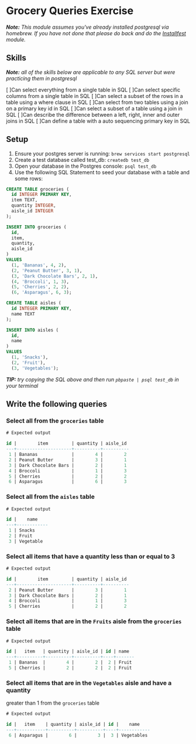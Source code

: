 # Grocery Queries Exercise

___Note:__ This module assumes you've already installed postgresql via homebrew. If you
have not done that please do back and do the [Installfest](../Installfest)
module._

## Skills

___Note:__ all of the skills below are applicable to any SQL server but were
practicing them in postgresql_

[ ]Can select everything from a single table in SQL
[ ]Can select specific columns from a single table in SQL
[ ]Can select a subset of the rows in a table using a where clause in SQL
[ ]Can select from two tables using a join on a primary key id in SQL
[ ]Can select a subset of a table using a join in SQL
[ ]Can describe the difference between a left, right, inner and outer joins in SQL
[ ]Can define a table with a auto sequencing primary key in SQL


## Setup

1. Ensure your postgres server is running: `brew services start postgresql`
2. Create a test database called test_db: `createdb test_db`
3. Open your database in the Postgres console: `psql test_db`
4. Use the following SQL Statement to seed your database with a table and some rows:

```sql
CREATE TABLE groceries (
  id INTEGER PRIMARY KEY,
  item TEXT,
  quantity INTEGER,
  aisle_id INTEGER
);

INSERT INTO groceries (
  id,
  item,
  quantity,
  aisle_id
)
VALUES
  (1, 'Bananas', 4, 2),
  (2, 'Peanut Butter', 3, 1),
  (3, 'Dark Chocolate Bars', 2, 1),
  (4, 'Broccoli', 1, 3),
  (5, 'Cherries', 2, 2),
  (6, 'Asparagus', 6, 3);

CREATE TABLE aisles (
  id INTEGER PRIMARY KEY,
  name TEXT
);

INSERT INTO aisles (
  id,
  name
)
VALUES
  (1, 'Snacks'),
  (2, 'Fruit'),
  (3, 'Vegetables');
```

___TIP:__ try copying the SQL above and then run `pbpaste | psql test_db` in
your terminal_

## Write the following queries


### Select all from the `groceries` table

```sql
# Expected output

id |        item         | quantity | aisle_id
---+---------------------+----------+----------
 1 | Bananas             |        4 |        2
 2 | Peanut Butter       |        3 |        1
 3 | Dark Chocolate Bars |        2 |        1
 4 | Broccoli            |        1 |        3
 5 | Cherries            |        2 |        2
 6 | Asparagus           |        6 |        3
```

### Select all from the `aisles` table

```sql
# Expected output

id |    name
---+------------
 1 | Snacks
 2 | Fruit
 3 | Vegetable
```

### Select all items that have a quantity less than or equal to 3

```sql
# Expected output

id |        item         | quantity | aisle_id
---+---------------------+----------+----------
 2 | Peanut Butter       |        3 |        1
 3 | Dark Chocolate Bars |        2 |        1
 4 | Broccoli            |        1 |        3
 5 | Cherries            |        2 |        2
```

### Select all items that are in the `Fruits` aisle from the `groceries` table

```sql
# Expected output

id |   item   | quantity | aisle_id | id | name
---+----------+----------+----------+----+-------
 1 | Bananas  |        4 |        2 |  2 | Fruit
 5 | Cherries |        2 |        2 |  2 | Fruit
```

### Select all items that are in the `Vegetables` aisle and have a quantity
greater than 1 from the `groceries` table

```sql
# Expected output

id |   item    | quantity | aisle_id | id |    name
---+-----------+----------+----------+----+------------
 6 | Asparagus |        6 |        3 |  3 | Vegetables
```
